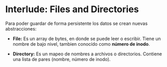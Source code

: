 # Interlude: Files and Directories

Para poder guardar de forma persistente los datos se crean nuevas abstracciones:

- **File:** Es un array de bytes, en donde se puede leer o escribir. Tiene un nombre de bajo nivel, tambien conocído como **número de inodo**.

- **Directory:** Es un mapeo de nombres a archivos o directorios. Contiene una lista de pares (nombre, número de inodo).

